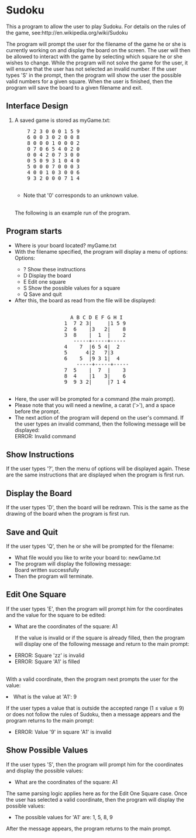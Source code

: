 # Sudoku

<p>This a program to allow the user to play Sudoku. For details on the rules of the game, see:http://en.wikipedia.org/wiki/Sudoku</p>

<p>The program will prompt the user for the filename of the game he or she is currently working on and display the board on the screen. The user will then be allowed to interact with the game by selecting which square he or she wishes to change. While the program will not solve the game for the user, it will ensure that the user has not selected an invalid number. If the user types 'S' in the prompt, then the program will show the user the possible valid numbers for a given square. When the user is finished, then the program will save the board to a given filename and exit.</p>
<h2>Interface Design</h2>
<ol>
  <li>A saved game is stored as myGame.txt:</li>
  <pre>
    7 2 3 0 0 0 1 5 9
    6 0 0 3 0 2 0 0 8
    8 0 0 0 1 0 0 0 2
    0 7 0 6 5 4 0 2 0
    0 0 4 2 0 7 3 0 0
    0 5 0 9 3 1 0 4 0
    5 0 0 0 7 0 0 0 3
    4 0 0 1 0 3 0 0 6
    9 3 2 0 0 0 7 1 4
  </pre>
  <ul>
    <li>Note that '0' corresponds to an unknown value. </li>
  </ul>
  <p></br>The following is an example run of the program.</p>
</ol>
 
<h2>Program starts</h2>
    <ul>
      <li>Where is your board located? myGame.txt</li>
      <li>With the filename specified, the program will display a menu of options:
  Options:</li>
        <ul>
          <li>?  Show these instructions</li>
          <li>D  Display the board</li>
          <li>E  Edit one square</li>
          <li>S  Show the possible values for a square</li>
          <li>Q  Save and quit</li>
        </ul>
      <li>After this, the board as read from the file will be displayed:</li>
       <pre>  
                  A B C D E F G H I
                1  7 2 3|     |1 5 9
                2  6    |3   2|    8
                3  8    |  1  |    2
                   -----+-----+-----
                4    7  |6 5 4|  2  
                5      4|2   7|3  
                6    5  |9 3 1|  4 
                    -----+-----+-----
                7  5    |  7  |    3
                8  4    |1   3|    6
                9  9 3 2|     |7 1 4
       </pre>
      </ul>
      <ul>
        <li>Here, the user will be prompted for a command (the main prompt).</li>
        <li>Please note that you will need a newline, a carat ('>'), and a space before the prompt.</li>
        <li>The next action of the program will depend on the user's command. If the user types an invalid command, then the following message will be displayed:</li>
        ERROR: Invalid command
       </ul>
   
<h2>Show Instructions</h2>
        <p>If the user types '?', then the menu of options will be displayed again. These are the same instructions that are displayed when the program is first run.</p>
        
<h2>Display the Board</h2>
        <p>If the user types 'D', then the board will be redrawn. This is the same as the drawing of the board when the program is first run.</p>    
<h2>Save and Quit</h2>
        <p>If the user types 'Q', then he or she will be prompted for the filename:</p>
        <ul>
          <li>What file would you like to write your board to: newGame.txt</li>
          <li>The program will display the following message:</br>
              Board written successfully</li>
          <li>Then the program will terminate.</li>
        </ul>
    <h2>Edit One Square</h2>
        <p>If the user types 'E', then the program will prompt him for the coordinates and the value for the square to be edited:</p>
        <ul>
          <li>What are the coordinates of the square: A1</li>
          <p>If the value is invalid or if the square is already filled, then the program will display one of the following message and return to the main prompt:</p>
          <li>ERROR: Square 'zz' is invalid</li>
          <li>ERROR: Square 'A1' is filled</li>
        </ul>
        <p></br>With a valid coordinate, then the program next prompts the user for the value:</p>
        </ul>
          <li>What is the value at 'A1': 9</li>
        </ul>
       <p>If the user types a value that is outside the accepted range (1 ≤ value ≤ 9) or does not follow the rules of Sudoku, then a message appears and the program returns to the main prompt:</p>
       <ul>
        <li>ERROR: Value '9' in square 'A1' is invalid</li>
       </ul>
 <h2>Show Possible Values</h2>
    <p>If the user types 'S', then the program will prompt him for the coordinates and display the possible values:</p>
    <ul>
      <li>What are the coordinates of the square: A1</li>
    </ul>
    <p>The same parsing logic applies here as for the Edit One Square case. Once the user has selected a valid coordinate, then the program will display the possible values:</p>
    <ul>
      <li>The possible values for 'A1' are: 1, 5, 8, 9</li>
    </ul>
    <p>After the message appears, the program returns to the main prompt.</p>
</ol>
